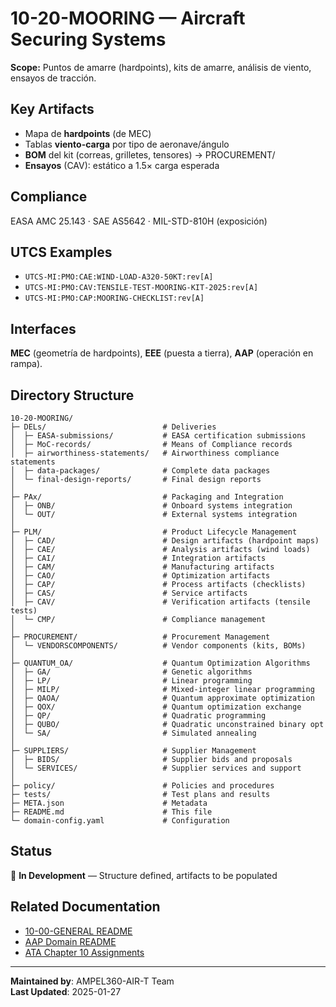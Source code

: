 # 10-20-MOORING — Aircraft Securing Systems

**Scope:** Puntos de amarre (hardpoints), kits de amarre, análisis de viento, ensayos de tracción.

## Key Artifacts

- Mapa de **hardpoints** (de MEC)
- Tablas **viento-carga** por tipo de aeronave/ángulo
- **BOM** del kit (correas, grilletes, tensores) → PROCUREMENT/
- **Ensayos** (CAV): estático a 1.5× carga esperada

## Compliance

EASA AMC 25.143 · SAE AS5642 · MIL-STD-810H (exposición)

## UTCS Examples

- `UTCS-MI:PMO:CAE:WIND-LOAD-A320-50KT:rev[A]`
- `UTCS-MI:PMO:CAV:TENSILE-TEST-MOORING-KIT-2025:rev[A]`
- `UTCS-MI:PMO:CAP:MOORING-CHECKLIST:rev[A]`

## Interfaces

**MEC** (geometría de hardpoints), **EEE** (puesta a tierra), **AAP** (operación en rampa).

## Directory Structure

```
10-20-MOORING/
├─ DELs/                          # Deliveries
│  ├─ EASA-submissions/           # EASA certification submissions
│  ├─ MoC-records/                # Means of Compliance records
│  ├─ airworthiness-statements/   # Airworthiness compliance statements
│  ├─ data-packages/              # Complete data packages
│  └─ final-design-reports/       # Final design reports
│
├─ PAx/                           # Packaging and Integration
│  ├─ ONB/                        # Onboard systems integration
│  └─ OUT/                        # External systems integration
│
├─ PLM/                           # Product Lifecycle Management
│  ├─ CAD/                        # Design artifacts (hardpoint maps)
│  ├─ CAE/                        # Analysis artifacts (wind loads)
│  ├─ CAI/                        # Integration artifacts
│  ├─ CAM/                        # Manufacturing artifacts
│  ├─ CAO/                        # Optimization artifacts
│  ├─ CAP/                        # Process artifacts (checklists)
│  ├─ CAS/                        # Service artifacts
│  ├─ CAV/                        # Verification artifacts (tensile tests)
│  └─ CMP/                        # Compliance management
│
├─ PROCUREMENT/                   # Procurement Management
│  └─ VENDORSCOMPONENTS/          # Vendor components (kits, BOMs)
│
├─ QUANTUM_OA/                    # Quantum Optimization Algorithms
│  ├─ GA/                         # Genetic algorithms
│  ├─ LP/                         # Linear programming
│  ├─ MILP/                       # Mixed-integer linear programming
│  ├─ QAOA/                       # Quantum approximate optimization
│  ├─ QOX/                        # Quantum optimization exchange
│  ├─ QP/                         # Quadratic programming
│  ├─ QUBO/                       # Quadratic unconstrained binary opt
│  └─ SA/                         # Simulated annealing
│
├─ SUPPLIERS/                     # Supplier Management
│  ├─ BIDS/                       # Supplier bids and proposals
│  └─ SERVICES/                   # Supplier services and support
│
├─ policy/                        # Policies and procedures
├─ tests/                         # Test plans and results
├─ META.json                      # Metadata
├─ README.md                      # This file
└─ domain-config.yaml             # Configuration
```

## Status

🚧 **In Development** — Structure defined, artifacts to be populated

## Related Documentation

- [10-00-GENERAL README](../10-00-GENERAL/README.md)
- [AAP Domain README](../../README.md)
- [ATA Chapter 10 Assignments](../../../../../1-DIMENSIONS/CANONICAL-TAXONOMY/ata-chapters.csv)

---

**Maintained by**: AMPEL360-AIR-T Team  
**Last Updated**: 2025-01-27
